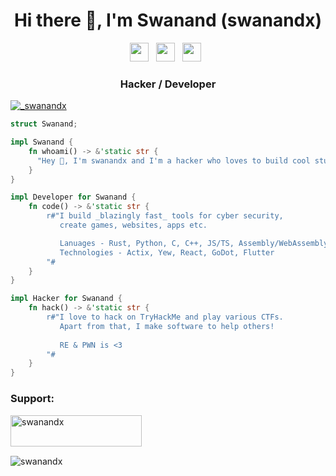 <h1 align="center">Hi there 👋, I'm Swanand (swanandx)</h1>
<p align='center'> 
<a href="https://www.linkedin.com/in/swanandx/"><img height="30" src="https://raw.githubusercontent.com/trinwin/trinwin/master/icons/linkedin.png?raw=true"></a>&nbsp;&nbsp;
<a href="https://twitter.com/_swanandx"><img height="30" src="https://raw.githubusercontent.com/trinwin/trinwin/master/icons/twitter.png?raw=true"></a>&nbsp;&nbsp;
<a href="https://www.youtube.com/c/swanandx"><img height="30" src="https://raw.githubusercontent.com/rahuldkjain/github-profile-readme-generator/master/src/images/icons/Social/youtube.svg"></a>&nbsp;&nbsp;
<h3 align="center">Hacker / Developer</h3>

<p align="left"> <a href="https://twitter.com/_swanandx" target="blank"><img src="https://img.shields.io/twitter/follow/_swanandx?logo=twitter&style=for-the-badge" alt="_swanandx" /></a> </p>

```rust
struct Swanand;

impl Swanand {
    fn whoami() -> &'static str {
      "Hey 👋, I'm swanandx and I'm a hacker who loves to build cool stuff"
    }
}

impl Developer for Swanand {
    fn code() -> &'static str {
        r#"I build _blazingly fast_ tools for cyber security,
           create games, websites, apps etc.

           Lanuages - Rust, Python, C, C++, JS/TS, Assembly/WebAssembly
           Technologies - Actix, Yew, React, GoDot, Flutter
        "#
    }
}

impl Hacker for Swanand {
    fn hack() -> &'static str {
        r#"I love to hack on TryHackMe and play various CTFs.
           Apart from that, I make software to help others!
           
           RE & PWN is <3
        "#
    }
}
```

<h3 align="left">Support:</h3>
<p><a href="https://www.buymeacoffee.com/swanandx"> <img align="left" src="https://cdn.buymeacoffee.com/buttons/v2/default-yellow.png" height="50" width="210" alt="swanandx" /></a></p><br><br>

<br />
<p><img src="https://github-readme-stats.vercel.app/api/top-langs?username=swanandx&show_icons=true&theme=dark&locale=en&layout=compact" alt="swanandx" /></p>
